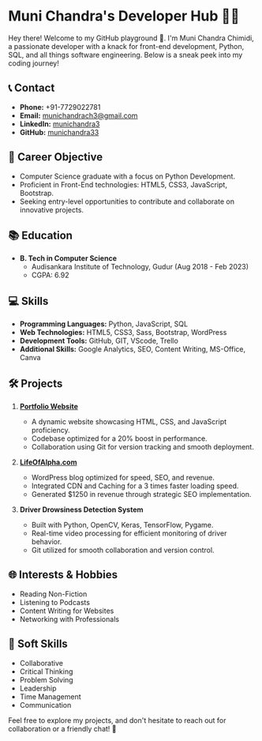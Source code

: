# Muni Chandra's Developer Hub 👨‍💻

Hey there! Welcome to my GitHub playground 🚀. I'm Muni Chandra Chimidi, a passionate developer with a knack for front-end development, Python, SQL, and all things software engineering. Below is a sneak peek into my coding journey!

## 📞 Contact
- **Phone:** +91-7729022781
- **Email:** munichandrach3@gmail.com
- **LinkedIn:** [munichandra3](https://www.linkedin.com/in/munichandra3/)
- **GitHub:** [munichandra33](https://github.com/munichandra33/)

## 🚀 Career Objective
- Computer Science graduate with a focus on Python Development.
- Proficient in Front-End technologies: HTML5, CSS3, JavaScript, Bootstrap.
- Seeking entry-level opportunities to contribute and collaborate on innovative projects.

## 📚 Education
- **B. Tech in Computer Science**
  - Audisankara Institute of Technology, Gudur (Aug 2018 - Feb 2023)
  - CGPA: 6.92

## 💻 Skills
- **Programming Languages:** Python, JavaScript, SQL
- **Web Technologies:** HTML5, CSS3, Sass, Bootstrap, WordPress
- **Development Tools:** GitHub, GIT, VScode, Trello
- **Additional Skills:** Google Analytics, SEO, Content Writing, MS-Office, Canva

## 🛠️ Projects
1. **[Portfolio Website](https://munichandra33.github.io/My-Portfolio-Website/)** 
   - A dynamic website showcasing HTML, CSS, and JavaScript proficiency.
   - Codebase optimized for a 20% boost in performance.
   - Collaboration using Git for version tracking and smooth deployment.

2. **[LifeOfAlpha.com](https://lifeofalpha.com/)** 
   - WordPress blog optimized for speed, SEO, and revenue.
   - Integrated CDN and Caching for a 3 times faster loading speed.
   - Generated $1250 in revenue through strategic SEO implementation.

3. **Driver Drowsiness Detection System** 
   - Built with Python, OpenCV, Keras, TensorFlow, Pygame.
   - Real-time video processing for efficient monitoring of driver behavior.
   - Git utilized for smooth collaboration and version control.

## 🌐 Interests & Hobbies
- Reading Non-Fiction
- Listening to Podcasts
- Content Writing for Websites
- Networking with Professionals

## 🌈 Soft Skills
- Collaborative
- Critical Thinking
- Problem Solving
- Leadership
- Time Management
- Communication

Feel free to explore my projects, and don't hesitate to reach out for collaboration or a friendly chat! 🌟
